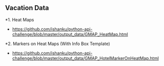 Vacation Data
--------------------------------------------

*1. Heat Maps

* https://github.com/ishanku/python-api-challenge/blob/master/output_data/GMAP_HeatMap.html

*2. Markers on Heat Maps (With Info Box Template)

* https://github.com/ishanku/python-api-challenge/blob/master/output_data/GMAP_HotelMarkerOnHeatMap.html